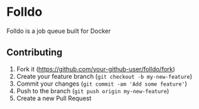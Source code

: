 # Folldo

Folldo is a job queue built for Docker

## Contributing

1. Fork it (<https://github.com/your-github-user/folldo/fork>)
2. Create your feature branch (`git checkout -b my-new-feature`)
3. Commit your changes (`git commit -am 'Add some feature'`)
4. Push to the branch (`git push origin my-new-feature`)
5. Create a new Pull Request

